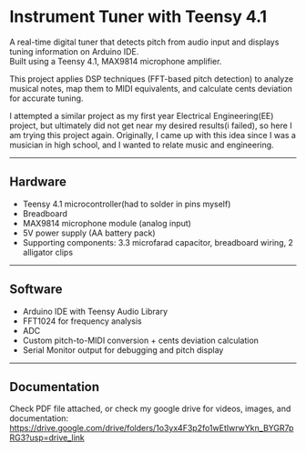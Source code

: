 # Instrument Tuner with Teensy 4.1  

A real-time digital tuner that detects pitch from audio input and displays tuning information on Arduino IDE.  
Built using a Teensy 4.1, MAX9814 microphone amplifier.

This project applies DSP techniques (FFT-based pitch detection) to analyze musical notes, map them to MIDI equivalents, and calculate cents deviation for accurate tuning.  

I attempted a similar project as my first year Electrical Engineering(EE) project, but ultimately did not get near my desired results(i failed), so here I am trying this project again. Originally, I came up with this idea since I was a musician in high school, and I wanted to relate music and engineering.

-- -- -- -- -- -- -- -- -- -- 

## Hardware  
- Teensy 4.1 microcontroller(had to solder in pins myself)
- Breadboard
- MAX9814 microphone module (analog input)  
- 5V power supply (AA battery pack)  
- Supporting components: 3.3 microfarad capacitor, breadboard wiring, 2 alligator clips  

-- -- -- -- -- -- -- -- -- -- 

## Software
- Arduino IDE with Teensy Audio Library  
- FFT1024 for frequency analysis
- ADC
- Custom pitch-to-MIDI conversion + cents deviation calculation  
- Serial Monitor output for debugging and pitch display  

-- -- -- -- -- -- -- -- -- -- 

## Documentation  
Check PDF file attached, or check my google drive for videos, images, and documentation: 
https://drive.google.com/drive/folders/1o3yx4F3p2fo1wEtIwrwYkn_BYGR7pRG3?usp=drive_link 


